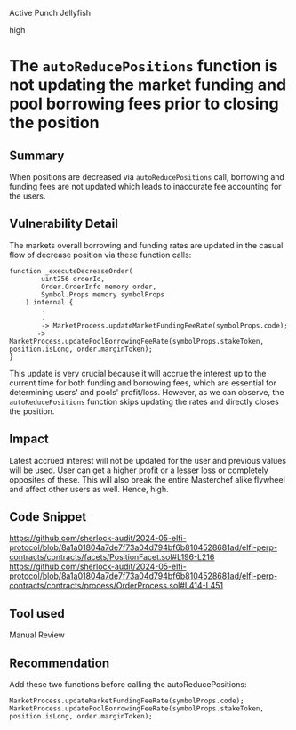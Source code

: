 Active Punch Jellyfish

high

# The `autoReducePositions` function is not updating the market funding and pool borrowing fees prior to closing the position

## Summary
When positions are decreased via `autoReducePositions` call, borrowing and funding fees are not updated which leads to inaccurate fee accounting for the users.
## Vulnerability Detail
The markets overall borrowing and funding rates are updated in the casual flow of decrease position via these function calls:
```solidity
function _executeDecreaseOrder(
        uint256 orderId,
        Order.OrderInfo memory order,
        Symbol.Props memory symbolProps
    ) internal {
        .
        .
        -> MarketProcess.updateMarketFundingFeeRate(symbolProps.code);
       ->  MarketProcess.updatePoolBorrowingFeeRate(symbolProps.stakeToken, position.isLong, order.marginToken);
}
```

This update is very crucial because it will accrue the interest up to the current time for both funding and borrowing fees, which are essential for determining users' and pools' profit/loss. However, as we can observe, the `autoReducePositions` function skips updating the rates and directly closes the position.
## Impact
Latest accrued interest will not be updated for the user and previous values will be used. User can get a higher profit or a lesser loss or completely opposites of these. This will also break the entire Masterchef alike flywheel and affect other users as well. Hence, high.
## Code Snippet
https://github.com/sherlock-audit/2024-05-elfi-protocol/blob/8a1a01804a7de7f73a04d794bf6b8104528681ad/elfi-perp-contracts/contracts/facets/PositionFacet.sol#L196-L216
https://github.com/sherlock-audit/2024-05-elfi-protocol/blob/8a1a01804a7de7f73a04d794bf6b8104528681ad/elfi-perp-contracts/contracts/process/OrderProcess.sol#L414-L451
## Tool used

Manual Review

## Recommendation
Add these two functions before calling the autoReducePositions:
```solidity
MarketProcess.updateMarketFundingFeeRate(symbolProps.code);
MarketProcess.updatePoolBorrowingFeeRate(symbolProps.stakeToken, position.isLong, order.marginToken);
```